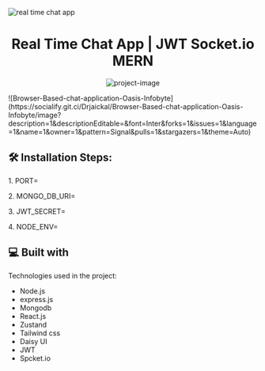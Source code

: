 ![real time chat app](https://github.com/Drjaickal/Browser-Based-chat-application-Oasis-Infobyte/assets/105309360/153458a3-ed6a-4566-a880-da33383c3f95)


<h1 align="center" id="title">Real Time Chat App | JWT Socket.io MERN</h1>

<p align="center"><img src="https://github.com/Drjaickal/Browser-Based-chat-application-Oasis-Infobyte/assets/105309360/153458a3-ed6a-4566-a880-da33383c3f95)" alt="project-image"></p>

<p id="description">![Browser-Based-chat-application-Oasis-Infobyte](https://socialify.git.ci/Drjaickal/Browser-Based-chat-application-Oasis-Infobyte/image?description=1&amp;descriptionEditable=&amp;font=Inter&amp;forks=1&amp;issues=1&amp;language=1&amp;name=1&amp;owner=1&amp;pattern=Signal&amp;pulls=1&amp;stargazers=1&amp;theme=Auto)</p>

<h2>🛠️ Installation Steps:</h2>

<p>1. PORT=</p>

<p>2. MONGO_DB_URI=</p>

<p>3. JWT_SECRET=</p>

<p>4. NODE_ENV=</p>

  
  
<h2>💻 Built with</h2>

Technologies used in the project:

*   Node.js
*   express.js
*   Mongodb
*   React.js
*   Zustand
*   Tailwind css
*   Daisy UI
*   JWT
*   Spcket.io
